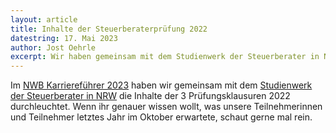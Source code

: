 ```yaml
---
layout: article
title: Inhalte der Steuerberaterprüfung 2022
datestring: 17. Mai 2023
author: Jost Oehrle
excerpt: Wir haben gemeinsam mit dem Studienwerk der Steuerberater in NRW die Inhalte der Prüfungsklausuren 2022 durchleuchtet. Wenn ihr genauer wissen wollt, was unsere Teilnehmerinnen und Teilnehmer letztes Jahr im Oktober erwartete, schaut gerne mal rein.
---
```


Im [NWB Karriereführer 2023](https://www.nwb.de/service/karrierefuehrer) haben wir gemeinsam mit dem [Studienwerk der Steuerberater in NRW](https://www.studienwerk.de/) die Inhalte der 3 Prüfungsklausuren 2022 durchleuchtet. Wenn ihr genauer wissen wollt, was unsere Teilnehmerinnen und Teilnehmer letztes Jahr im Oktober erwartete, schaut gerne mal rein.
